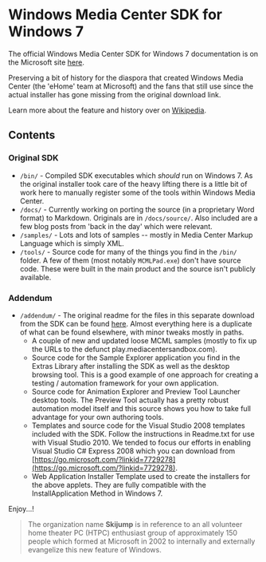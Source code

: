 # Windows Media Center SDK for Windows 7

The official Windows Media Center SDK for Windows 7 documentation is on the Microsoft site [here](https://docs.microsoft.com/en-us/previous-versions/windows/desktop/windows-media-center-sdk/).

Preserving a bit of history for the diaspora that created Windows Media Center (the 'eHome' team at Microsoft) and the fans that still use since the actual installer has gone missing from the original download link.

Learn more about the feature and history over on [Wikipedia](https://en.wikipedia.org/wiki/Windows_Media_Center).

## Contents

### Original SDK

* `/bin/` - Compiled SDK executables which _should_ run on Windows 7. As the original installer took care of the heavy lifting there is a little bit of work here to manually register some of the tools within Windows Media Center.
* `/docs/` - Currently working on porting the source (in a proprietary Word format) to Markdown. Originals are in `/docs/source/`. Also included are a few blog posts from 'back in the day' which were relevant.
* `/samples/` - Lots and lots of samples -- mostly in Media Center Markup Language which is simply XML.
* `/tools/` - Source code for many of the things you find in the `/bin/` folder. A few of them (most notably `MCMLPad.exe`) don't have source code. These were built in the main product and the source isn't publicly available.

### Addendum

* `/addendum/` - The original readme for the files in this separate download from the SDK can be found [here](addendum/Readme.txt). Almost everything here is a duplicate of what can be found elsewhere, with minor tweaks mostly in paths.
  * A couple of new and updated loose MCML samples (mostly to fix up the URLs to the defunct play.mediacentersandbox.com).
  * Source code for the Sample Explorer application you find in the Extras Library after installing the SDK as well as the desktop browsing tool. This is a good example of one approach for creating a testing / automation framework for your own application.
  * Source code for Animation Explorer and Preview Tool Launcher desktop tools. The Preview Tool actually has a pretty robust automation model itself and this source shows you how to take full advantage for your own authoring tools.
  * Templates and source code for the Visual Studio 2008 templates included with the SDK. Follow the instructions in Readme.txt for use with Visual Studio 2010. We tended to focus our efforts in enabling Visual Studio C# Express 2008 which you can download from [https://go.microsoft.com/?linkid=7729278](https://go.microsoft.com/?linkid=7729278).
  * Web Application Installer Template used to create the installers for the above applets. They are fully compatible with the InstallApplication Method in Windows 7.

Enjoy...!

> The organization name **Skijump** is in reference to an all volunteer  home theater PC (HTPC) enthusiast group of approximately 150 people which formed at Microsoft in 2002 to internally and externally evangelize this new feature of Windows.
